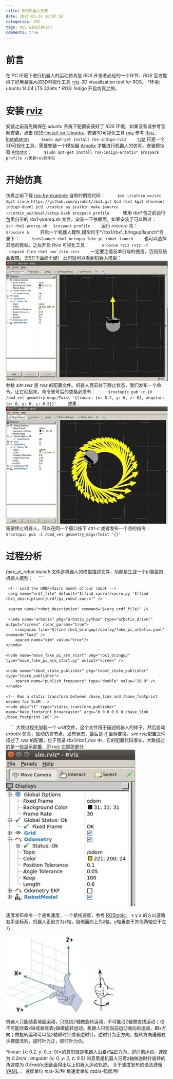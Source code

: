 ```yaml
---
title: ROS机器人仿真
date: 2017-05-24 10:07:50
categories: ROS
tags: ROS Simulation
comments: true
---
```

# 前言
在 *PC* 环境下进行机器人的运动仿真是 *ROS* 开发者必经的一个环节，*ROS* 官方提供了好用且强大的3D可视化工具 [rviz](http://wiki.ros.org/rviz)-3D visualization tool for ROS。
*环境: ubuntu 14.04 LTS 32bits *
*ROS*: *Indigo*
开启仿真之旅。
<!--more-->
# 安装 [rviz](http://wiki.ros.org/rviz)
安装之前首先确保在 *ubuntu* 系统下配置安装好了 *ROS* 环境，如果没有请参考官网安装，点击 [ROS-Install-on-Ubuntu](http://wiki.ros.org/indigo/Installation/Ubuntu)。安装3D可视化工具 [rviz](http://wiki.ros.org/rviz) 参考 [Rviz-Installation](http://wiki.ros.org/rviz/UserGuide)
　　```
 $sudo apt-get install ros-indigo-rviz
　　```
[rviz](http://wiki.ros.org/rviz) 只是一个3D可视化工具，需要安装一个模拟器 [Arbotix](http://wiki.ros.org/arbotix) 才能进行机器人的仿真，安装模拟器 [Arbotix](http://wiki.ros.org/arbotix)：
　　```
 $sudo apt-get install ros-indigo-arbotix*
 $rospack profile //更新ros软件包
　　```
# 开始仿真
仿真之前下载 [ros-by-example](https://github.com/pirobot/rbx1) 自带的例程代码：
　　```
 $cd ~/catkin_ws/src
 $git clone https://github.com/pirobot/rbx1.git
 $cd rbx1
 $git checkout indigo-devel
 $cd ~/catkin_ws
 $catkin_make
 $source ~/catkin_ws/devel/setup.bash
 $rospack profile 
　　```
使用 *rbx1* 包之前运行包里自带的 *rbx1-prereq.sh* 文件，安装一下依赖项，如果安装了可以略过：
　　```
 $sh rbx1-prereq.sh　
 $rospack profile
　　```
运行 *roscore* 先：
　　```
 $roscore &
　　```
开启一个机器人模型,模型位于*/rbx1/rbx1_bringup/launch*目录下：
　　```
 $roslaunch rbx1_bringup fake_pi_robot.launch
　　```
也可以选择其他的模型。之后开启 *Rviz* 可视化工具：
　　```
 $rosrun rviz rviz -d `rospack find rbx1_nav`/sim.rviz
　　```
一定要注意反单引号的使用，否则系统会报错。（ESC下面那个键）
此时就可以看到机器人模型：![](ros-simulation/rviz.jpg)
参数 *sim.rviz* 是 *rviz* 的配置文件。机器人目前处于静止状态，我们发布一个命令，让它动起来，命令冒号后的空格必须有：
　　```
 $rostopic pub -r 10 /cmd_vel geometry_msgs/Twist '{linear: {x: 0.2, y: 0, z: 0}, angular: {x: 0, y: 0, z: 0.5}}'
　　```
效果：![](ros-simulation/rviz-move.jpg)
需要停止机器人，可以在同一个窗口按下 *ctrl-c* 或者发布一个空的指令：
　```
 $rostopic pub -1 /cmd_vel geometry_msgs/Twist '{}'
　```
# 过程分析
*fake_pi_robot.launch* 文件是机器人的模型描述文件，功能是生成一个pi类型的机器人模型；
　```
 <launch>
     <param name="/use_sim_time" value="false" />
  
     <!-- Load the URDF/Xacro model of our robot -->
     <arg name="urdf_file" default="$(find xacro)/xacro.py '$(find rbx1_description)/urdf/pi_robot.xacro'" />
  
     <param name="robot_description" command="$(arg urdf_file)" />
  
     <node name="arbotix" pkg="arbotix_python" type="arbotix_driver" output="screen" clear_params="true">
        <rosparam file="$(find rbx1_bringup)/config/fake_pi_arbotix.yaml" command="load" />
        <param name="sim" value="true"/>
    </node>
 
    <node name="move_fake_pi_arm_start" pkg="rbx1_bringup" type="move_fake_pi_arm_start.py" output="screen" />
 
    <node name="robot_state_publisher" pkg="robot_state_publisher" type="state_publisher">
        <param name="publish_frequency" type="double" value="20.0" />
    </node>
 
    <!-- Run a static transform between /base_link and /base_footprint needed for SLAM -->
    <node pkg="tf" type="static_transform_publisher" name="base_footprint_broadcaster" args="0 0 0 0 0 0 /base_link /base_footprint 100" />
 
 
  </launch>

　```
大致过程先加载一个 *urdf*文件，这个文件用于描述机器人的样子，然后启动 *arbotix* 仿真，启动仿真节点，发布状态，最后是 *tf* 坐标变换。*sim.rviz*配置文件描述了 *rviz* 的配置，位于目录 *rbx1/rbx1_nav* 中，它的配置代码很长，大致描述的是一些显示配置，即 *rviz* 左侧那部分：![](ros-simulation/rviz-left.jpg)

速度发布命令一个是角速度，一个是线速度，参考 [ROStopic](http://wiki.ros.org/cn/ROS/Tutorials/UnderstandingTopics)。
x y z 的方向遵循右手坐标系，机器人正前方为x轴，自地面向上为z轴，y轴垂直于其他两轴位于左方:

![](ros-simulation/axis.jpg)![](ros-simulation/screw-rule.jpg)

机器人只能贴着地面运动，只能绕Z轴做旋转运动，不可能沿Z轴做直线运动；也不可能绕着x轴或者绕着y轴做旋转运动。机器人只能向前运动或向后运动，即x方向；做旋转运动可以绕z轴顺时针或者逆时针，逆时针为正方向。旋转方向遵循右手螺旋法则，逆时针为正，顺时针为负。

*linear: {x: 0.2, y: 0, z: 0}*的意思就是机器人沿着x轴正方向，即向前运动，速度为 *0.2m/s* ;
*angular: {x: 0, y: 0, z: 0.5}* 的意思是机器人沿着z轴做逆时针旋转的角速度为 *0.5rad/s*;因此会得出以上机器人运动轨迹。
关于速度发布的语法遵循 [YAML](http://wiki.ros.org/ROS/YAMLCommandLine) 。
速度单位 *m/s*-米/秒 
角速度单位 *rad/s*-弧度/秒








